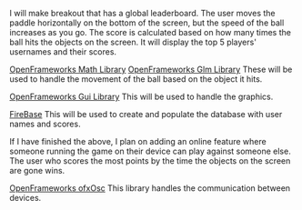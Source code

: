 I will make breakout that has a global leaderboard.
The user moves the paddle horizontally on the bottom of the screen, but 
the speed of the ball increases as you go. The score is calculated based on
how many times the ball hits the objects on the screen. 
It will display the top 5 players' usernames and their scores.

[OpenFrameworks Math Library](https://openframeworks.cc/documentation/math/)
[OpenFrameworks Glm Library](https://openframeworks.cc/documentation/glm/)
These will be used to handle the movement of the ball based on the object it hits.

[OpenFrameworks Gui Library](https://openframeworks.cc/documentation/ofxGui/)
This will be used to handle the graphics.

[FireBase](https://firebase.google.com/docs/cpp/setup#create_firebase_project)
This will be used to create and populate the database with user names and scores.

If I have finished the above, I plan on adding an online feature where 
someone running the game on their device can play against someone else. 
The user who scores the most points by the time the objects on the screen
are gone wins. 

[OpenFrameworks ofxOsc](https://openframeworks.cc/documentation/ofxOsc/)
This library handles the communication between devices.

